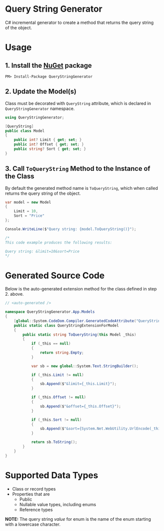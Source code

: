 # Query String Generator

C# incremental generator to create a method that returns the query string of the object.

# Usage

## 1. Install the [NuGet](https://www.nuget.org/packages/QueryStringGenerator) package

```
PM> Install-Package QueryStringGenerator
```

## 2. Update the Model(s)

Class must be decorated with `QueryString` attribute, which is declared in `QueryStringGenerator` namespace.

```csharp
using QueryStringGenerator;

[QueryString]
public class Model
{
    public int? Limit { get; set; }
    public int? Offset { get; set; }
    public string? Sort { get; set; }
}
```

## 3. Call `ToQueryString` Method to the Instance of the Class

By default the generated method name is `ToQueryString`, which when called returns the query string of the object.

```csharp
var model = new Model
{
    Limit = 10,
    Sort = "Price"
};

Console.WriteLine($"Query string: {model.ToQueryString()}");

/*
This code example produces the following results:

Query string: &limit=10&sort=Price
*/
```

# Generated Source Code

Below is the auto-generated extension method for the class defined in step 2. above.

```csharp
// <auto-generated />

namespace QueryStringGenerator.App.Models
{
    [global::System.CodeDom.Compiler.GeneratedCodeAttribute("QueryStringGenerator", "1.0.0")]
    public static class QueryStringExtensionForModel
    {
        public static string ToQueryString(this Model _this)
        {
            if (_this == null)
            {
                return string.Empty;
            }

            var sb = new global::System.Text.StringBuilder();

            if (_this.Limit != null)
            {
                sb.Append($"&limit={_this.Limit}");
            }

            if (_this.Offset != null)
            {
                sb.Append($"&offset={_this.Offset}");
            }

            if (_this.Sort != null)
            {
                sb.Append($"&sort={System.Net.WebUtility.UrlEncode(_this.Sort)}");
            }

            return sb.ToString();
        }
    }
}
```

# Supported Data Types

- Class or record types
- Properties that are
    - Public
    - Nullable value types, including enums
    - Reference types

**NOTE:** The query string _value_ for enum is the name of the enum starting with a lowercase character.
